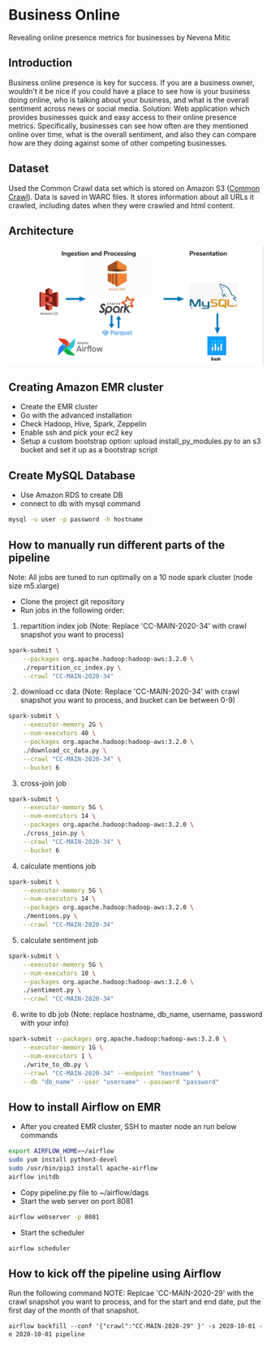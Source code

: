 # Business Online
Revealing online presence metrics for businesses
by Nevena Mitic

## Introduction
Business online presence is key for success. If you are a business owner, wouldn’t it be nice if you could have a place to see how is your business doing online, who is talking about your business, and what is the overall sentiment across news or social media.
Solution: Web application which provides businesses quick and easy access to their online presence metrics. Specifically, businesses can see how often are they mentioned online over time, what is the overall sentiment, and also they can compare how are they doing against some of other competing businesses.

## Dataset
Used the Common Crawl data set which is stored on Amazon S3 ([Common Crawl](https://commoncrawl.org/)). Data is saved in WARC files. It stores information about all URLs it crawled, including dates when they were crawled and html content.

## Architecture
![Pipeline](pipeline1.png)

## Creating Amazon EMR cluster
* Create the EMR cluster
* Go with the advanced installation
* Check Hadoop, Hive, Spark, Zeppelin
* Enable ssh and pick your ec2 key
* Setup a custom bootstrap option: upload install_py_modules.py to an s3 bucket and set it up as a bootstrap script

## Create MySQL Database
* Use Amazon RDS to create DB
* connect to db with mysql command 
```bash
mysql -u user -p password -h hostname
```

## How to manually run different parts of the pipeline
Note: All jobs are tuned to run optimally on a 10 node spark cluster (node size m5.xlarge)
* Clone the project git repository
* Run jobs in the following order:
1. repartition index job (Note: Replace 'CC-MAIN-2020-34' with crawl snapshot you want to process)
```bash
spark-submit \
    --packages org.apache.hadoop:hadoop-aws:3.2.0 \
    ./repartition_cc_index.py \
    --crawl "CC-MAIN-2020-34"
```
2. download cc data (Note: Replace 'CC-MAIN-2020-34' with crawl snapshot you want to process, and bucket can be between 0-9)
```bash
spark-submit \
    --executor-memory 2G \
    --num-executors 40 \
    --packages org.apache.hadoop:hadoop-aws:3.2.0 \
    ./download_cc_data.py \
    --crawl "CC-MAIN-2020-34" \
    --bucket 6
```
3. cross-join job
```bash
spark-submit \
    --executor-memory 5G \
    --num-executors 14 \
    --packages org.apache.hadoop:hadoop-aws:3.2.0 \
    ./cross_join.py \
    --crawl "CC-MAIN-2020-34" \
    --bucket 6
```
4. calculate mentions job
```bash
spark-submit \
    --executor-memory 5G \
    --num-executors 14 \
    --packages org.apache.hadoop:hadoop-aws:3.2.0 \
    ./mentions.py \
    --crawl "CC-MAIN-2020-34"
```
5. calculate sentiment job
```bash
spark-submit \
    --executor-memory 5G \
    --num-executors 10 \
    --packages org.apache.hadoop:hadoop-aws:3.2.0 \
    ./sentiment.py \
    --crawl "CC-MAIN-2020-34"
```
6. write to db job (Note: replace hostname, db_name, username, password with your info)
```bash
spark-submit --packages org.apache.hadoop:hadoop-aws:3.2.0 \
    --executor-memory 1G \
    --num-executors 1 \
    ./write_to_db.py \
    --crawl "CC-MAIN-2020-34" --endpoint "hostname" \
    --db "db_name" --user "username" --password "password"
```
## How to install Airflow on EMR
* After you created EMR cluster, SSH to master node an run below commands
```bash
export AIRFLOW_HOME=~/airflow
sudo yum install python3-devel
sudo /usr/bin/pip3 install apache-airflow
airflow initdb
```
* Copy pipeline.py file to ~/airflow/dags
* Start the web server on port 8081
```bash
airflow webserver -p 8081
```
* Start the scheduler
```bash
airflow scheduler
```
## How to kick off the pipeline using Airflow
Run the following command
NOTE: Replcae 'CC-MAIN-2020-29' with the crawl snapshot you want to process, and for the start and end date, put the first day of the month of that snapshot.
```
airflow backfill --conf '{"crawl":"CC-MAIN-2020-29" }' -s 2020-10-01 -e 2020-10-01 pipeline 
```


